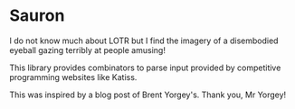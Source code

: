 # Sauron
I do not know much about LOTR but I find the imagery of a 
disembodied eyeball gazing terribly at people amusing!

This library provides combinators to parse input provided
by competitive programming websites like Katiss.

This was inspired by a blog post of Brent Yorgey's. Thank you, Mr Yorgey!
